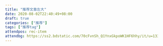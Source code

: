 ```yaml
---
title: "推荐文章左大"
date: 2020-08-02T22:40:49+08:00
draft: true
categories: ["推荐"]
tags: ["推荐tag"]
attendpos: rec-item
attendbg: https://ss2.bdstatic.com/70cFvnSh_Q1YnxGkpoWK1HF6hhy/it/u=1336119765,2231343437&fm=26&gp=0.jpg
---
```


